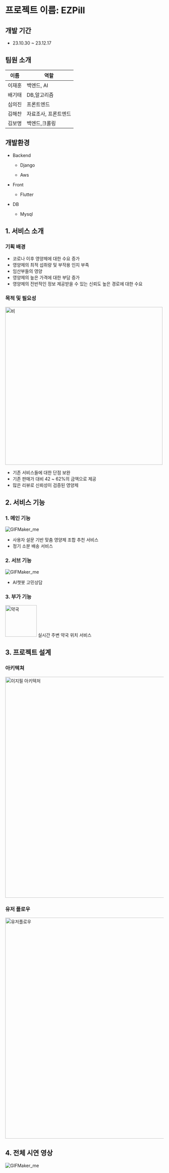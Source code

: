 # 프로젝트 이름: EZPill

## 개발 기간

- 23.10.30 ~ 23.12.17

## 팀원 소개

| 이름 | 역할 |
| --- | --- |
| 이재훈 | 백엔드, AI |
| 배기태 | DB,알고리즘 |
| 심의진 | 프론트엔드 |
| 김해찬 | 자료조사, 프론트엔드 |
| 김보명 | 백엔드,크롤링 |

## 개발환경

- Backend
    
    - Django
    
    - Aws
    
- Front
    
    - Flutter
    
- DB
    
    - Mysql
    

## 1. 서비스 소개

### 기획 배경

- 코로나 이후 영양제에 대한 수요 증가
- 영양제의 최적 섭취량 및 부작용 인지 부족
- 임산부들의 영양
- 영양제의 높은 가격에 대한 부담 증가
- 영양제의 전반적인 정보 제공받을 수 있는 신뢰도 높은 경로에 대한 수요

### 목적 및 필요성
<img width="500" alt="비" src="https://github.com/user-attachments/assets/fffefc20-77b7-40d8-8bfc-135177cd626f">

- 기존 서비스들에 대한 단점 보완
- 기존 판매가 대비 42 ~ 62%의 금액으로 제공
- 많은 리뷰로 신뢰성이 검증된 영양제

## 2. 서비스 기능

### 1. 메인 기능
![GIFMaker_me](https://github.com/user-attachments/assets/9144ae23-517c-4eab-9244-f89c41d589ae)
- 사용자 설문 기반 맞춤 영양제 조합 추천 서비스
- 정기 소분 배송 서비스

### 2. 서브 기능
![GIFMaker_me](https://github.com/user-attachments/assets/014e0512-7077-40cb-a646-6874f8f85c38)
- AI챗봇 고민상담

### 3. 부가 기능
<img width="100" alt="약국" src="https://github.com/user-attachments/assets/19125612-e5c5-4248-8b00-d73208ea54e5">
실시간 주변 약국 위치 서비스

## 3. 프로젝트 설계

### 아키텍쳐
<img width="700" alt="이지필 아키텍처" src="https://github.com/user-attachments/assets/496115ef-d751-4d81-b963-7c77c860211b">


### 유저 플로우
<img width="700" alt="유저플로우" src="https://github.com/user-attachments/assets/918fd6df-1ca8-442f-b946-cbd7275443e1">


## 4. 전체 시연 영상
![GIFMaker_me](https://github.com/user-attachments/assets/8c873911-b979-4eaf-9acc-0f38ebdd0b96)
